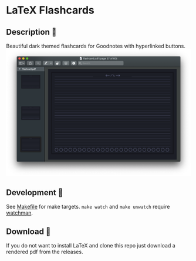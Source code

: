 # LaTeX Flashcards

## Description 📇

Beautiful dark themed flashcards for Goodnotes with hyperlinked buttons.
![screenshot of one card](example.png)

## Development 🔨

See [Makefile](Makefile) for make targets. `make watch` and `make unwatch` require [watchman](https://facebook.github.io/watchman/).

## Download 📲

If you do not want to install LaTeX and clone this repo just download a rendered pdf from the releases.

